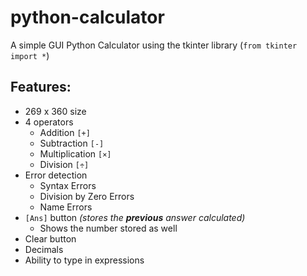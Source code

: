 # python-calculator
A simple GUI Python Calculator using the tkinter library (`from tkinter import *`)

## Features:
- 269 x 360 size
- 4 operators
  - Addition `[+]`
  - Subtraction `[-]`
  - Multiplication `[×]`
  - Division `[÷]`
- Error detection
  - Syntax Errors
  - Division by Zero Errors
  - Name Errors
- `[Ans]` button *(stores the __previous__ answer calculated)*
  - Shows the number stored as well
- Clear button
- Decimals
- Ability to type in expressions
